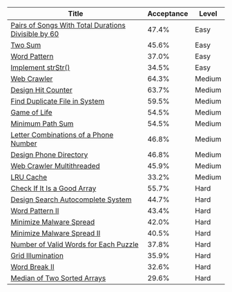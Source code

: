 | Title                                                                                                                                    | Acceptance   | Level   |
|------------------------------------------------------------------------------------------------------------------------------------------|--------------|---------|
| [Pairs of Songs With Total Durations Divisible by 60](https://leetcode.com/problems/pairs-of-songs-with-total-durations-divisible-by-60) | 47.4%        | Easy    |
| [Two Sum](https://leetcode.com/problems/two-sum)                                                                                         | 45.6%        | Easy    |
| [Word Pattern](https://leetcode.com/problems/word-pattern)                                                                               | 37.0%        | Easy    |
| [Implement strStr()](https://leetcode.com/problems/implement-strstr)                                                                     | 34.5%        | Easy    |
| [Web Crawler](https://leetcode.com/problems/web-crawler)                                                                                 | 64.3%        | Medium  |
| [Design Hit Counter](https://leetcode.com/problems/design-hit-counter)                                                                   | 63.7%        | Medium  |
| [Find Duplicate File in System](https://leetcode.com/problems/find-duplicate-file-in-system)                                             | 59.5%        | Medium  |
| [Game of Life](https://leetcode.com/problems/game-of-life)                                                                               | 54.5%        | Medium  |
| [Minimum Path Sum](https://leetcode.com/problems/minimum-path-sum)                                                                       | 54.5%        | Medium  |
| [Letter Combinations of a Phone Number](https://leetcode.com/problems/letter-combinations-of-a-phone-number)                             | 46.8%        | Medium  |
| [Design Phone Directory](https://leetcode.com/problems/design-phone-directory)                                                           | 46.8%        | Medium  |
| [Web Crawler Multithreaded](https://leetcode.com/problems/web-crawler-multithreaded)                                                     | 45.9%        | Medium  |
| [LRU Cache](https://leetcode.com/problems/lru-cache)                                                                                     | 33.2%        | Medium  |
| [Check If It Is a Good Array](https://leetcode.com/problems/check-if-it-is-a-good-array)                                                 | 55.7%        | Hard    |
| [Design Search Autocomplete System](https://leetcode.com/problems/design-search-autocomplete-system)                                     | 44.7%        | Hard    |
| [Word Pattern II](https://leetcode.com/problems/word-pattern-ii)                                                                         | 43.4%        | Hard    |
| [Minimize Malware Spread](https://leetcode.com/problems/minimize-malware-spread)                                                         | 42.0%        | Hard    |
| [Minimize Malware Spread II](https://leetcode.com/problems/minimize-malware-spread-ii)                                                   | 40.5%        | Hard    |
| [Number of Valid Words for Each Puzzle](https://leetcode.com/problems/number-of-valid-words-for-each-puzzle)                             | 37.8%        | Hard    |
| [Grid Illumination](https://leetcode.com/problems/grid-illumination)                                                                     | 35.9%        | Hard    |
| [Word Break II](https://leetcode.com/problems/word-break-ii)                                                                             | 32.6%        | Hard    |
| [Median of Two Sorted Arrays](https://leetcode.com/problems/median-of-two-sorted-arrays)                                                 | 29.6%        | Hard    |